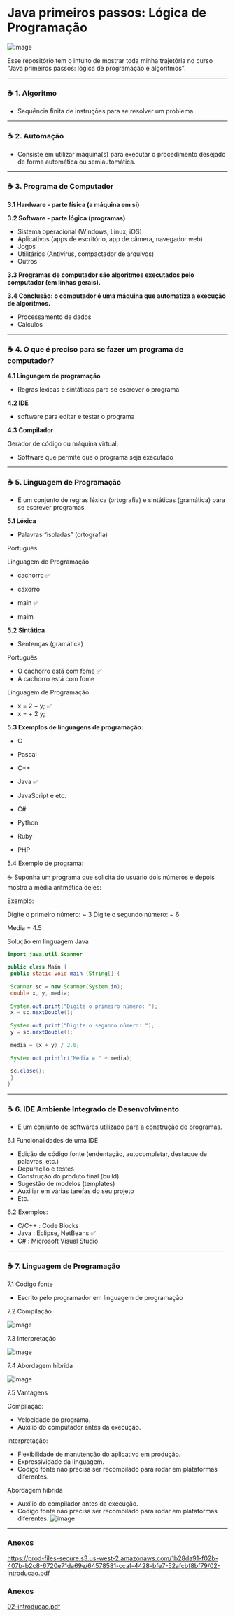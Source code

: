 # Java primeiros passos: Lógica de Programação
![image](https://github.com/user-attachments/assets/1d5d8910-f582-4e6f-b10b-b02ca54068bd)

Esse repositório tem o intuito de mostrar toda minha trajetória no curso "Java primeiros passos: lógica de programação e algoritmos".

---


### ☕ 1. Algoritmo

- Sequência finita de instruções para se resolver um problema.

---

### ☕ 2. Automação

- Consiste em utilizar máquina(s) para executar o procedimento
desejado de forma automática ou semiautomática.

---

### ☕ **3. Programa de Computador**

**3.1  Hardware - parte física (a máquina em si)**

**3.2 Software - parte lógica (programas)**

- Sistema operacional (Windows, Linux, iOS)
- Aplicativos (apps de escritório, app de câmera, navegador web)
- Jogos
- Utilitários (Antivírus, compactador de arquivos)
- Outros

**3.3 Programas de computador são algoritmos executados pelo computador (em linhas gerais).**

**3.4 Conclusão: o computador é uma máquina que automatiza a execução de algoritmos.**

- Processamento de dados
- Cálculos

---

### ☕ **4. O que é preciso para se fazer um programa de computador?**

**4.1 Linguagem de programação**

- Regras léxicas e sintáticas para se escrever o programa

**4.2 IDE**

- software para editar e testar o programa

**4.3 Compilador**

Gerador de código ou máquina virtual:

- Software que permite que o programa seja executado

---

### ☕ 5. Linguagem de Programação

- É um conjunto de regras léxica (ortografia) e sintáticas (gramática) para se escrever programas

**5.1 Léxica**

- Palavras “isoladas” (ortografia)

Português

Linguagem de Programação

- cachorro ✅
- caxorro

- main ✅
- maim

**5.2 Sintática**

- Sentenças (gramática)

Português

- O cachorro está com fome ✅
- A cachorro está com fome

Linguagem de Programação

- x = 2 + y; ✅
- x = + 2 y;

**5.3 Exemplos de linguagens de programação:**

- C
- Pascal
- C++
- Java ✅
- JavaScript e etc.

- C#
- Python
- Ruby
- PHP

5.4 Exemplo de programa:

<aside>
☕ Suponha um programa que solicita do usuário dois números e depois mostra a média aritmética deles:

Exemplo: 

Digite o primeiro número:
~ 3
Digite o segundo número: 
~ 6

Media = 4.5

</aside>

Solução em linguagem Java

```java
import java.util.Scanner

public class Main {
 public static void main (String[] {
 
 Scanner sc = new Scanner(System.in);
 double x, y, media;
 
 System.out.print("Digite o primeiro número: ");
 x = sc.nextDouble();
 
 System.out.print("Digite o segundo número: ");
 y = sc.nextDouble();
 
 media = (x + y) / 2.0;
 
 System.out.println("Media = " + media);
 
 sc.close();
 }
}
```

---

### ☕ 6. IDE Ambiente Integrado de Desenvolvimento

- É um conjunto de softwares utilizado para a construção de programas.

6.1 Funcionalidades de uma IDE

- Edição de código fonte (endentação, autocompletar, destaque de palavras, etc.)
- Depuração e testes
- Construção do produto final (build)
- Sugestão de modelos (templates)
- Auxiliar em várias tarefas do seu projeto
- Etc.

6.2 Exemplos:

- C/C++ : Code Blocks
- Java : Eclipse, NetBeans  ✅
- C# : Microsoft Visual Studio

---
### ☕ 7. Linguagem de Programação

7.1 Código fonte

- Escrito pelo programador em linguagem de programação

7.2 Compilação

![image](https://github.com/user-attachments/assets/cbd0ef38-2eae-4a46-9d50-f913b164b9c8)


7.3 Interpretação

![image](https://github.com/user-attachments/assets/25d09920-d0cb-487d-b0ad-936a6847de1d)

7.4 Abordagem híbrida

![image](https://github.com/user-attachments/assets/74e3177a-28ec-4a68-8db4-fab91f51e294)


7.5 Vantagens

Compilação:

- Velocidade do programa.
- Auxilio do computador antes da execução.

Interpretação:

- Flexibilidade de manutenção do aplicativo em produção.
- Expressividade da linguagem.
- Código fonte não precisa ser recompilado para rodar em plataformas diferentes.

Abordagem híbrida

- Auxílio do compilador antes da execução.
- Código fonte não precisa ser recompilado para rodar em plataformas diferentes.
![image](https://github.com/user-attachments/assets/66d0f60a-20e4-4a56-b019-6a9f8edd1b48)



---

### Anexos

https://prod-files-secure.s3.us-west-2.amazonaws.com/1b28da91-f02b-407b-b2c8-6720e71da69e/64578581-ccaf-4428-bfe7-52afcbf8bf79/02-introducao.pdf

### Anexos

[02-introducao.pdf](https://prod-files-secure.s3.us-west-2.amazonaws.com/1b28da91-f02b-407b-b2c8-6720e71da69e/64578581-ccaf-4428-bfe7-52afcbf8bf79/02-introducao.pdf)
